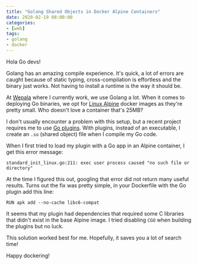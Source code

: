 ```yaml
---
title: "Golang Shared Objects in Docker Alpine Containers"
date: 2020-02-19 08:00:00
categories:
- [web]
tags:
- golang
- docker
---
```


Hola Go devs!

Golang has an amazing compile experience. It's quick, a lot of errors are caught because of static typing, cross-compilation is effortless and the binary just works. Not having to install a runtime is the way it should be.

At <a href="https://wepala.com" target="_blank" rel="nofollow noopener noreferrer">Wepala</a> where I currently work, we use Golang a lot. When it comes to deploying Go binaries, we opt for <a href="https://alpinelinux.org" target="_blank" rel="nofollow noopener noreferrer">Linux Alpine</a> docker images as they're pretty small. Who doesn't love a container that's 25MB?

I don't usually encounter a problem with this setup, but a recent project requires me to use <a href="https://golang.org/pkg/plugin/" target="_blank" rel="nofollow noopener noreferrer">Go plugins</a>. With plugins, instead of an executable, I create an `.so` (shared object) file when I compile my Go code.

When I first tried to load my plugin with a Go app in an Alpine container, I get this error message:

```plaintext
standard_init_linux.go:211: exec user process caused "no such file or directory"
```

At the time I figured this out, googling that error did not return many useful results. Turns out the fix was pretty simple, in your Dockerfile with the Go plugin add this line:

```console
RUN apk add --no-cache libc6-compat
```

It seems that my plugin had dependencies that required some C libraries that didn't exist in the base Alpine image. I tried disabling `CGO` when building the plugins but no luck.

This solution worked best for me. Hopefully, it saves you a lot of search time!

Happy dockering!
